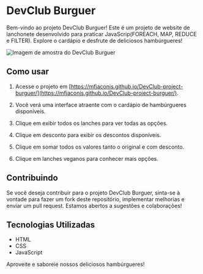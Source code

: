 # DevClub Burguer

Bem-vindo ao projeto DevClub Burguer! Este é um projeto de website de lanchonete desenvolvido para praticar JavaScrip(FOREACH, MAP, REDUCE e FILTER). Explore o cardápio e desfrute de deliciosos hambúrgueres!

![Imagem de amostra do DevClub Burguer](https://mfjaconis.github.io/DevClub-project-burguer/assets/img/xbacon.png)

## Como usar

1. Acesse o projeto em [https://mfjaconis.github.io/DevClub-project-burguer/](https://mfjaconis.github.io/DevClub-project-burguer/).

2. Você verá uma interface atraente com o cardápio de hambúrgueres disponíveis.

3. Clique em exibir todos os lanches para ver todas as opções.

4. Clique em desconto para exibir os descontos disponíveis.

5. Clique em somar todos os valores tanto o original e com desconto.

6. Clique em lanches veganos para conhecer mais opções.


## Contribuindo

Se você deseja contribuir para o projeto DevClub Burguer, sinta-se à vontade para fazer um fork deste repositório, implementar melhorias e enviar um pull request. Estamos abertos a sugestões e colaborações!

## Tecnologias Utilizadas

- HTML
- CSS
- JavaScript


Aproveite e saboreie nossos deliciosos hambúrgueres!
